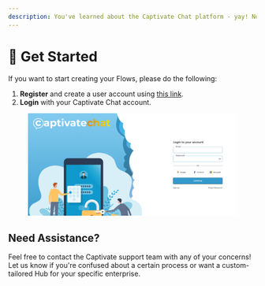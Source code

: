 ```yaml
---
description: You've learned about the Captivate Chat platform - yay! Now what?
---
```


# 🚀 Get Started

If you want to start creating your Flows, please do the following:

1. **Register** and create a user account using [this link](https://hub.captivatechat.com/).
2. **Login** with your Captivate Chat account.

<figure><img src=".gitbook/assets/image.png" alt=""><figcaption></figcaption></figure>

## Need Assistance?

Feel free to contact the Captivate support team with any of your concerns! Let us know if you're confused about a certain process or want a custom-tailored Hub for your specific enterprise.

